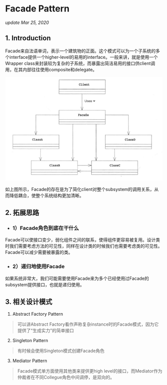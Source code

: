 # Facade Pattern
_update Mar 25, 2020_

## 1. Introduction
Facade来自法语单词，表示一个建筑物的正面。这个模式可以为一个子系统的多个interface提供一个higher-level的易用的interface。一般来讲，就是使用一个Wrapper class来封装较为复杂的子系统，而暴露出简洁易用的接口供client调用，在其内部往往使用composite和delegate。

![uml](../.gitbook/assets/design-pattern-facade-pattern-1.png)

如上图所示，Facade的存在是为了简化client对整个subsystem的调用关系，从而降低耦合，使整个系统结构更加清晰。

## 2. 拓展思路
* ### 1）Facade角色到底在干什么
Facade可以使接口变少，弱化组件之间的联系，使得组件更容易被复用。设计类时我们需要考虑方法的可见性，同样在设计类的时候我们也需要考虑类的可见性。Facade可以减少需要被暴露的类。

* ### 2）递归地使用Facade
如果系统非常大，我们可能需要使用Facade来为多个已经使用过Facade的subsystem提供接口，也就是递归使用。

## 3. 相关设计模式
1. Abstract Factory Pattern
> 可以讲Abstract Factory看作声称复杂instance时的Facade模式，因为它提供了“生成实力”的简单接口
2. Singleton Pattern
> 有时候会使用Singleton模式创建Facade角色
3. Mediator Pattern
> Facade模式单方面使用其他类来提供更high level的接口，而Mediator作为仲裁者在不同Collegue角色中间调停，是双向的。
